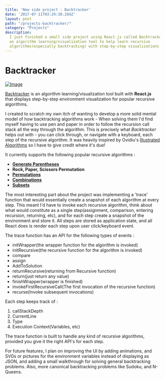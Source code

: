 ```yaml
---
title: 'New side project : Backtracker'
date: '2017-07-11T03:29:30.284Z'
layout: post
path: "/projects-backtracker/"
category: "Projects"
description:
  I just finished a small side project using React.js called Backtracker - it's
  an algorithm learning/visualization tool to help learn recursive
  algorithms(especially backtracking) with step-by-step visualizations. Check it out!
---
```

# Backtracker

[![Image](http://i.imgur.com/ZHs5rqz.png)](https://minseokim.github.io/backtracker)

[Backtracker](https://minseokim.github.io/backtracker) is an algorithm learning/visualization tool built with **React.js** that displays step-by-step environment visualization for popular recursive algorithms.

I created to scratch my own itch of wanting to develop a more solid mental model of how backtracking algorithms work - When solving them I'd find myself having to use pen and paper in order to follow the recursion call stack all the way through the algorithm. This is precisely what *Backtracker* helps out with - you can click through, or navigate with a keyboard, each step of the recursive algorithm. It was heavily inspired by Ovidiu's [Illustrated Algorithms](https://illustrated-algorithms.now.sh/) so I have to give credit where it's due!

It currently supports the following popular recursive algorithms :

- [**Generate Parentheses**](https://leetcode.com/problems/generate-parentheses)
- **Rock, Paper, Scissors Permutation**
- [**Permutations**](https://leetcode.com/problems/permutations/#/description)
- [**Combinations**](https://leetcode.com/problems/combinations/#/description)
- [**Subsets**](https://leetcode.com/problems/subsets/#/description)

The most interesting part about the project was implementing a 'trace' function that would essentially create a snapshot of each algorithm at every step. This meant I'd have to invoke each recursive algorithm, think about what would constitute as a single step(assignment, comparison, entering recursion, returning, etc), and for each step create a snapshot of the environment and store it. All steps are stored as application state, and all React does is render each step upon user click/keyboard event.

The trace function has an API for the following types of events :

- initWrapper(the wrapper function for the algorithm is invoked)
- initRecursive(the recursive function for the algorithm is invoked)
- compare
- assign
- AddToSolution
- returnRecursive(returning from Recursive function)
- return(just return any value)
- finishWrapper(wrapper is finished)
- invokeFirstRecursiveCall(The first invocation of the recursive function)
- recurse(Invoke subsequent invocations)

Each step keeps track of :
  1. callStackDepth
  2. CurrentLine
  3. Type
  4. Execution Context(Variables, etc)


The trace function is built to handle any kind of recursive algorithms, provided you give it the right API's for each step.

For future features, I plan on improving the UI by adding animations, and SVGs or pictures for the environment variables instead of displaying as JSON, and adding a small walkthrough for solving general backtracking problems. Also, more canonical backtracking problems like Sudoku, and N-Queens.